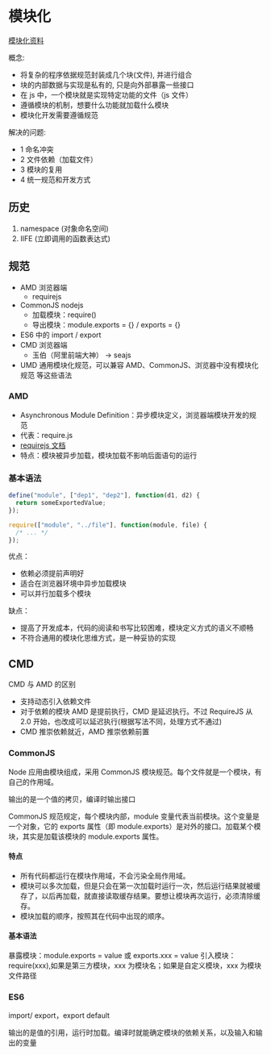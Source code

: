 # 模块化

[模块化资料](https://segmentfault.com/a/1190000000733959)

概念:

- 将复杂的程序依据规范封装成几个块(文件), 并进行组合
- 块的内部数据与实现是私有的, 只是向外部暴露一些接口
- 在 js 中，一个模块就是实现特定功能的文件（js 文件）
- 遵循模块的机制，想要什么功能就加载什么模块
- 模块化开发需要遵循规范

解决的问题:

- 1 命名冲突
- 2 文件依赖（加载文件）
- 3 模块的复用
- 4 统一规范和开发方式

## 历史

1. namespace (对象命名空间)
2. IIFE (立即调用的函数表达式)

## 规范

- AMD 浏览器端
  - requirejs
- CommonJS nodejs
  - 加载模块：require()
  - 导出模块：module.exports = {} / exports = {}
- ES6 中的 import / export
- CMD 浏览器端
  - 玉伯（阿里前端大神） -> seajs
- UMD 通用模块化规范，可以兼容 AMD、CommonJS、浏览器中没有模块化规范 等这些语法

### AMD

- Asynchronous Module Definition：异步模块定义，浏览器端模块开发的规范
- 代表：require.js
- [requirejs 文档](http://requirejs.org/)
- 特点：模块被异步加载，模块加载不影响后面语句的运行

### 基本语法

```javascript
define("module", ["dep1", "dep2"], function(d1, d2) {
  return someExportedValue;
});

require(["module", "../file"], function(module, file) {
  /* ... */
});
```

优点：

- 依赖必须提前声明好
- 适合在浏览器环境中异步加载模块
- 可以并行加载多个模块

缺点：

- 提高了开发成本，代码的阅读和书写比较困难，模块定义方式的语义不顺畅
- 不符合通用的模块化思维方式，是一种妥协的实现

## CMD

CMD 与 AMD 的区别

- 支持动态引入依赖文件
- 对于依赖的模块 AMD 是提前执行，CMD 是延迟执行。不过 RequireJS 从 2.0 开始，也改成可以延迟执行(根据写法不同，处理方式不通过)
- CMD 推崇依赖就近，AMD 推崇依赖前置

### CommonJS

Node 应用由模块组成，采用 CommonJS 模块规范。每个文件就是一个模块，有自己的作用域。

输出的是一个值的拷贝，编译时输出接口

CommonJS 规范规定，每个模块内部，module 变量代表当前模块。这个变量是一个对象，它的 exports 属性（即 module.exports）是对外的接口。加载某个模块，其实是加载该模块的 module.exports 属性。

#### 特点

- 所有代码都运行在模块作用域，不会污染全局作用域。
- 模块可以多次加载，但是只会在第一次加载时运行一次，然后运行结果就被缓存了，以后再加载，就直接读取缓存结果。要想让模块再次运行，必须清除缓存。
- 模块加载的顺序，按照其在代码中出现的顺序。

#### 基本语法

暴露模块：module.exports = value 或 exports.xxx = value
引入模块：require(xxx),如果是第三方模块，xxx 为模块名；如果是自定义模块，xxx 为模块文件路径

### ES6

import/ export，export default

输出的是值的引用，运行时加载。编译时就能确定模块的依赖关系，以及输入和输出的变量

